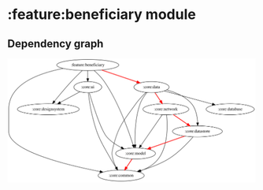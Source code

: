 # :feature:beneficiary module
## Dependency graph
![Dependency graph](../../docs/images/graphs/dep_graph_feature_beneficiary.svg)
